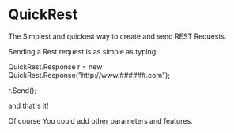 # QuickRest

The Simplest and quickest way to create and send REST Requests.

Sending a Rest request is as simple as typing:

QuickRest.Response r = new QuickRest.Response("http://www.######.com");

r.Send();

and that's it!

Of course You could add other parameters and features.
